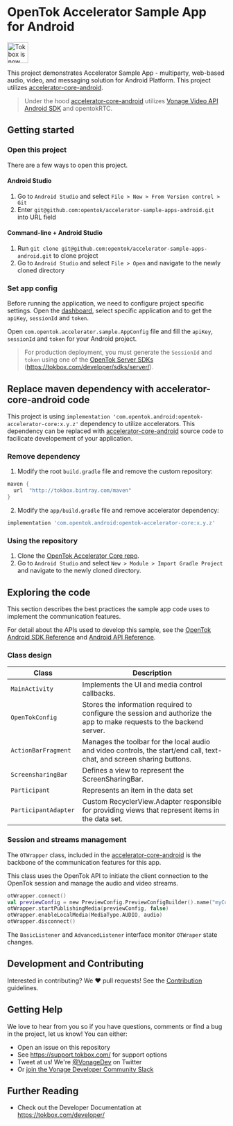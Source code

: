 # OpenTok Accelerator Sample App for Android

<img src="https://assets.tokbox.com/img/vonage/Vonage_VideoAPI_black.svg" height="48px" alt="Tokbox is now known as Vonage" />

This project demonstrates Accelerator Sample App - multiparty, web-based audio, video, and messaging solution for Android Platform.
This project utilizes [accelerator-core-android](https://github.com/opentok/accelerator-core-android).

> Under the hood [accelerator-core-android](https://github.com/opentok/accelerator-core-android) utilizes [Vonage Video API Android SDK](https://tokbox.com/developer/sdks/android/) and opentokRTC.

## Getting started

### Open this project

There are a few ways to open this project.

#### Android Studio

1. Go to `Android Studio` and select `File > New > From Version control > Git`
2. Enter `git@github.com:opentok/accelerator-sample-apps-android.git` into URL field

#### Command-line + Android Studio

1. Run `git clone git@github.com:opentok/accelerator-sample-apps-android.git` to clone project
2. Go to `Android Studio` and select `File > Open` and navigate to the newly cloned directory

### Set app config

Before running the application, we need to configure project specific settings. 
Open the [dashboard](https://dashboard.tokbox.com/), select specific application and to get the `apiKey`, `sessionId` and `token`.

Open `com.opentok.accelerator.sample.AppConfig` file and fill the `apiKey`, `sessionId` and `token` for your Android project.

> For production deployment, you must generate the `SessionId` and `token` using one of the [OpenTok Server SDKs](https://tokbox.com/developer/sdks/server/)
(https://tokbox.com/developer/sdks/server/).

## Replace maven dependency with accelerator-core-android code

This project is using `implementation 'com.opentok.android:opentok-accelerator-core:x.y.z'` dependency to utilize accelerators. This dependency can be 
replaced with [accelerator-core-android](https://github.com/opentok/accelerator-core-android) source code to facilicate developement of your application. 

### Remove dependency

1. Modify the root `build.gradle` file and remove the custom repository:

```groovy
maven { 
  url  "http://tokbox.bintray.com/maven" 
}
  ```

2. Modify the `app/build.gradle` file and remove accelerator dependency:
  
```groovy
implementation 'com.opentok.android:opentok-accelerator-core:x.y.z'
```

### Using the repository

1. Clone the [OpenTok Accelerator Core repo](https://github.com/opentok/accelerator-core-android).
2. Go to `Android Studio` and select `New > Module > Import Gradle Project` and navigate to the newly cloned directory.

## Exploring the code

This section describes the best practices the sample app code uses to implement the communication features.

For detail about the APIs used to develop this sample, see the [OpenTok Android SDK Reference](https://tokbox.com/developer/sdks/android/reference/) and [Android API Reference](http://developer.android.com/reference/packages.html).

### Class design

| Class                 | Description                                                                                                            |
| --------------------- | ---------------------------------------------------------------------------------------------------------------------- |
| `MainActivity`        | Implements the UI and media control callbacks.                                                                         |
| `OpenTokConfig`       | Stores the information required to configure the session and authorize the app to make requests to the backend server. |
| `ActionBarFragment`   | Manages the toolbar for the local audio and video controls, the start/end call, text-chat, and screen sharing buttons.   |
| `ScreensharingBar`    | Defines a view to represent the ScreenSharingBar.                                                                      |
| `Participant `        | Represents an item in the data set                                                                                     |
| `ParticipantAdapter ` | Custom RecyclerView.Adapter responsible for providing views that represent items in the data set.                      |

### Session and streams management

The `OTWrapper` class, included in the [accelerator-core-android](https://github.com/opentok/accelerator-core-android) is the backbone of the communication features for this app.

This class uses the OpenTok API to initiate the client connection to the OpenTok session and manage the audio and video streams.

```kotlin
otWrapper.connect()
val previewConfig = new PreviewConfig.PreviewConfigBuilder().name("myConfig").build()
otWrapper.startPublishingMedia(previewConfig, false)
otWrapper.enableLocalMedia(MediaType.AUDIO, audio)
otWrapper.disconnect()
```

The `BasicListener` and `AdvancedListener` interface monitor `OTWraper` state changes.

## Development and Contributing

Interested in contributing? We :heart: pull requests! See the [Contribution](CONTRIBUTING.md) guidelines.

## Getting Help

We love to hear from you so if you have questions, comments or find a bug in the project, let us know! You can either:

- Open an issue on this repository
- See <https://support.tokbox.com/> for support options
- Tweet at us! We're [@VonageDev](https://twitter.com/VonageDev) on Twitter
- Or [join the Vonage Developer Community Slack](https://developer.nexmo.com/community/slack)

## Further Reading

- Check out the Developer Documentation at <https://tokbox.com/developer/>